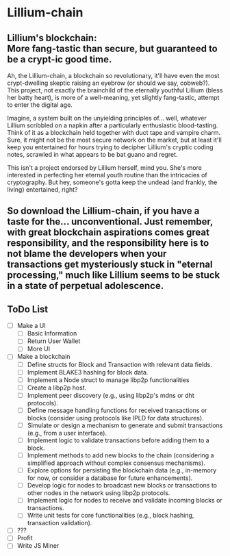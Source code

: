# Lillium-chain

Lillium's blockchain:  
More fang-tastic than secure, but guaranteed to be a crypt-ic good time.
---
Ah, the Lillium-chain, a blockchain so revolutionary, it'll have even the most crypt-dwelling skeptic raising an eyebrow (or should we say, cobweb?). This project, not exactly the brainchild of the eternally youthful Lillium (bless her batty heart), is more of a well-meaning, yet slightly fang-tastic, attempt to enter the digital age.

Imagine, a system built on the unyielding principles of... well, whatever Lillium scribbled on a napkin after a particularly enthusiastic blood-tasting. Think of it as a blockchain held together with duct tape and vampire charm. Sure, it might not be the most secure network on the market, but at least it'll keep you entertained for hours trying to decipher Lillium's cryptic coding notes, scrawled in what appears to be bat guano and regret.

This isn't a project endorsed by Lillium herself, mind you.  She's more interested in perfecting her eternal youth routine than the intricacies of cryptography. But hey, someone's gotta keep the undead (and frankly, the living) entertained, right?

So download the Lillium-chain, if you have a taste for the... unconventional. Just remember, with great blockchain aspirations comes great responsibility, and the responsibility here is to not blame the developers when your transactions get mysteriously stuck in "eternal processing," much like Lillium seems to be stuck in a state of perpetual adolescence.
---
## ToDo List
- [ ] Make a UI
  - [ ] Basic Information
  - [ ] Return User Wallet
  - [ ] More UI
- [ ] Make a blockchain
  - [ ] Define structs for Block and Transaction with relevant data fields.
  - [ ] Implement BLAKE3 hashing for block data.
  - [ ] Implement a Node struct to manage libp2p functionalities
  - [ ] Create a libp2p host.
  - [ ] Implement peer discovery (e.g., using libp2p's mdns or dht protocols).
  - [ ] Define message handling functions for received transactions or blocks (consider using protocols like IPLD for data structures).
  - [ ] Simulate or design a mechanism to generate and submit transactions (e.g., from a user interface).
  - [ ] Implement logic to validate transactions before adding them to a block.
  - [ ] Implement methods to add new blocks to the chain (considering a simplified approach without complex consensus mechanisms).
  - [ ] Explore options for persisting the blockchain data (e.g., in-memory for now, or consider a database for future enhancements).
  - [ ] Develop logic for nodes to broadcast new blocks or transactions to other nodes in the network using libp2p protocols.
  - [ ] Implement logic for nodes to receive and validate incoming blocks or transactions.
  - [ ] Write unit tests for core functionalities (e.g., block hashing, transaction validation).
- [ ] ???
- [ ] Profit 
- [ ] Write JS Miner
